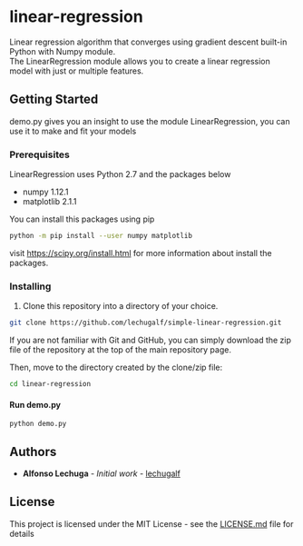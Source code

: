 # linear-regression
Linear regression algorithm that converges using gradient descent built-in Python with Numpy module. <br>The LinearRegression module allows you to create a linear regression model with just or multiple features. 

## Getting Started
demo.py gives you an insight to use the module LinearRegression, you can use it to make and fit your models

### Prerequisites
LinearRegression uses Python 2.7 and the packages below

* numpy 1.12.1
* matplotlib 2.1.1

You can install this packages using pip
```bash
python -m pip install --user numpy matplotlib
```
visit https://scipy.org/install.html for more information about install the packages.

### Installing
1. Clone this repository into a directory of your choice.
```bash
git clone https://github.com/lechugalf/simple-linear-regression.git
```
If you are not familiar with Git and GitHub, you can simply download the zip file of the repository at the top of the main repository page.

Then, move to the directory created by the clone/zip file:

```bash
cd linear-regression
```
#### Run demo.py
```
python demo.py
```
## Authors

* **Alfonso Lechuga** - *Initial work* - [lechugalf](https://github.com/lechugalf)

## License

This project is licensed under the MIT License - see the [LICENSE.md](LICENSE.md) file for details
